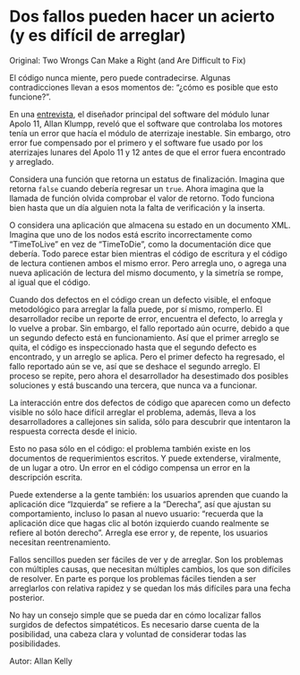 # Dos fallos pueden hacer un acierto (y es difícil de arreglar)

Original: Two Wrongs Can Make a Right (and Are Difficult to Fix)

El código nunca miente, pero puede contradecirse. Algunas
contradicciones llevan a esos momentos de: “¿cómo es posible que esto
funcione?”.

En una [entrevista][1], el diseñador principal del software del módulo
lunar Apolo 11, Allan Klumpp, reveló que el software que controlaba los
motores tenía un error que hacía el módulo de aterrizaje inestable. Sin
embargo, otro error fue compensado por el primero y el software fue
usado por los aterrizajes lunares del Apolo 11 y 12 antes de que el
error fuera encontrado y arreglado.

Considera una función que retorna un estatus de finalización. Imagina
que retorna `false` cuando debería regresar un `true`. Ahora imagina que
la llamada de función olvida comprobar el valor de retorno. Todo
funciona bien hasta que un día alguien nota la falta de verificación y
la inserta.

O considera una aplicación que almacena su estado en un documento XML.
Imagina que uno de los nodos está escrito incorrectamente como
“TimeToLive” en vez de “TimeToDie”, como la documentación dice que
debería. Todo parece estar bien mientras el código de escritura y el
código de lectura contienen ambos el mismo error. Pero arregla uno, o
agrega una nueva aplicación de lectura del mismo documento, y la
simetría se rompe, al igual que el código.

Cuando dos defectos en el código crean un defecto visible, el enfoque
metodológico para arreglar la falla puede, por sí mismo, romperlo. El
desarrollador recibe un reporte de error, encuentra el defecto, lo
arregla y lo vuelve a probar. Sin embargo, el fallo reportado aún
ocurre, debido a que un segundo defecto está en funcionamiento. Así que
el primer arreglo se quita, el código es inspeccionado hasta que el
segundo defecto es encontrado, y un arreglo se aplica. Pero el primer
defecto ha regresado, el fallo reportado aún se ve, así que se deshace
el segundo arreglo. El proceso se repite, pero ahora el desarrollador ha
desestimado dos posibles soluciones y está buscando una tercera, que
nunca va a funcionar.

La interacción entre dos defectos de código que aparecen como un defecto
visible no sólo hace difícil arreglar el problema, además, lleva a los
desarrolladores a callejones sin salida, sólo para descubrir que
intentaron la respuesta correcta desde el inicio.

Esto no pasa sólo en el código: el problema también existe en los
documentos de requerimientos escritos. Y puede extenderse, viralmente,
de un lugar a otro. Un error en el código compensa un error en la
descripción escrita.

Puede extenderse a la gente también: los usuarios aprenden que cuando la
aplicación dice “Izquierda” se refiere a la “Derecha”, así que ajustan
su comportamiento, incluso lo pasan al nuevo usuario: “recuerda que la
aplicación dice que hagas clic al botón izquierdo cuando realmente se
refiere al botón derecho”. Arregla ese error y, de repente, los usuarios
necesitan reentrenamiento.

Fallos sencillos pueden ser fáciles de ver y de arreglar. Son los
problemas con múltiples causas, que necesitan múltiples cambios, los que
son difíciles de resolver. En parte es porque los problemas fáciles
tienden a ser arreglarlos con relativa rapidez y se quedan los más
difíciles para una fecha posterior.

No hay un consejo simple que se pueda dar en cómo localizar fallos
surgidos de defectos simpatéticos. Es necesario darse cuenta de la
posibilidad, una cabeza clara y voluntad de considerar todas las
posibilidades.


[1]: http://www.netjeff.com/humor/item.cgi?file=ApolloComputer

Autor: Allan Kelly